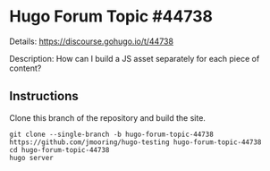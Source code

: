 # Hugo Forum Topic #44738

Details: <https://discourse.gohugo.io/t/44738>

Description: How can I build a JS asset separately for each piece of content?

## Instructions

Clone this branch of the repository and build the site.

```text
git clone --single-branch -b hugo-forum-topic-44738 https://github.com/jmooring/hugo-testing hugo-forum-topic-44738
cd hugo-forum-topic-44738
hugo server
```
